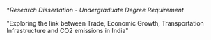 **Research Dissertation - Undergraduate Degree Requirement* 

"Exploring the link between Trade, Economic Growth, Transportation Infrastructure and CO2 emissions in India"
